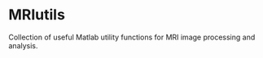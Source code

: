 MRIutils
========

Collection of useful Matlab utility functions for MRI image processing and analysis.

